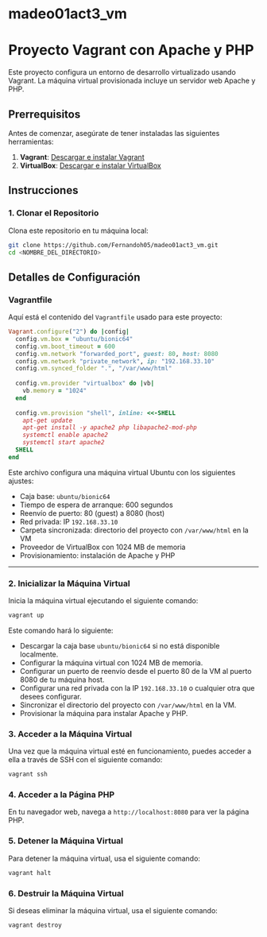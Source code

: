 # madeo01act3_vm

# Proyecto Vagrant con Apache y PHP

Este proyecto configura un entorno de desarrollo virtualizado usando Vagrant. La máquina virtual provisionada incluye un servidor web Apache y PHP.

## Prerrequisitos

Antes de comenzar, asegúrate de tener instaladas las siguientes herramientas:

1. **Vagrant**: [Descargar e instalar Vagrant](https://www.vagrantup.com/downloads)
2. **VirtualBox**: [Descargar e instalar VirtualBox](https://www.virtualbox.org/)

## Instrucciones

### 1. Clonar el Repositorio

Clona este repositorio en tu máquina local:

```sh
git clone https://github.com/Fernandoh05/madeo01act3_vm.git
cd <NOMBRE_DEL_DIRECTORIO>
```

## Detalles de Configuración

### Vagrantfile

Aquí está el contenido del `Vagrantfile` usado para este proyecto:

```ruby
Vagrant.configure("2") do |config|
  config.vm.box = "ubuntu/bionic64"
  config.vm.boot_timeout = 600
  config.vm.network "forwarded_port", guest: 80, host: 8080
  config.vm.network "private_network", ip: "192.168.33.10"
  config.vm.synced_folder ".", "/var/www/html"
  
  config.vm.provider "virtualbox" do |vb|
    vb.memory = "1024"
  end
  
  config.vm.provision "shell", inline: <<-SHELL
    apt-get update
    apt-get install -y apache2 php libapache2-mod-php
    systemctl enable apache2
    systemctl start apache2
  SHELL
end
```

Este archivo configura una máquina virtual Ubuntu con los siguientes ajustes:
- Caja base: `ubuntu/bionic64`
- Tiempo de espera de arranque: 600 segundos
- Reenvío de puerto: 80 (guest) a 8080 (host)
- Red privada: IP `192.168.33.10`
- Carpeta sincronizada: directorio del proyecto con `/var/www/html` en la VM
- Proveedor de VirtualBox con 1024 MB de memoria
- Provisionamiento: instalación de Apache y PHP

---

### 2. Inicializar la Máquina Virtual

Inicia la máquina virtual ejecutando el siguiente comando:

```sh
vagrant up
```

Este comando hará lo siguiente:
- Descargar la caja base `ubuntu/bionic64` si no está disponible localmente.
- Configurar la máquina virtual con 1024 MB de memoria.
- Configurar un puerto de reenvío desde el puerto 80 de la VM al puerto 8080 de tu máquina host.
- Configurar una red privada con la IP `192.168.33.10` o cualquier otra que desees configurar.
- Sincronizar el directorio del proyecto con `/var/www/html` en la VM.
- Provisionar la máquina para instalar Apache y PHP.

### 3. Acceder a la Máquina Virtual

Una vez que la máquina virtual esté en funcionamiento, puedes acceder a ella a través de SSH con el siguiente comando:

```sh
vagrant ssh
```

### 4. Acceder a la Página PHP

En tu navegador web, navega a `http://localhost:8080` para ver la página PHP.

### 5. Detener la Máquina Virtual

Para detener la máquina virtual, usa el siguiente comando:

```sh
vagrant halt
```

### 6. Destruir la Máquina Virtual

Si deseas eliminar la máquina virtual, usa el siguiente comando:

```sh
vagrant destroy
```
